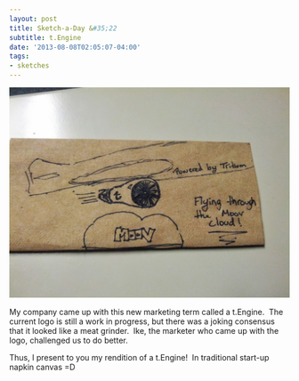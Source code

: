 ```yaml
---
layout: post
title: Sketch-a-Day &#35;22
subtitle: t.Engine
date: '2013-08-08T02:05:07-04:00'
tags:
- sketches
---
```

![](/assets/images/sketches/sad22-tengine.jpg)

My company came up with this new marketing term called a t.Engine.  The current logo is still a work in progress, but there was a joking consensus that it looked like a meat grinder.  Ike, the marketer who came up with the logo, challenged us to do better.

Thus, I present to you my rendition of a t.Engine!  In traditional start-up napkin canvas =D
